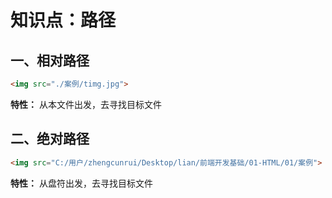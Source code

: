 # 知识点：路径

## 一、相对路径

```html
<img src="./案例/timg.jpg">
```

**特性：** 从本文件出发，去寻找目标文件

## 二、绝对路径

```html
<img src="C:/用户/zhengcunrui/Desktop/lian/前端开发基础/01-HTML/01/案例">
```

**特性：** 从盘符出发，去寻找目标文件
